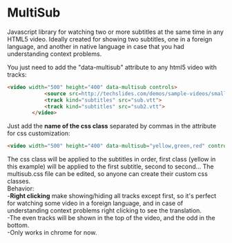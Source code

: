# MultiSub
Javascript library for watching two or more subtitles at the same time in any HTML5 video. Ideally created for showing two subtitles, one
in a foreign language, and another in native language in case that you had understanding context problems.

You just need to add the "data-multisub" attribute to any html5 video with tracks:
```Html
<video width="500" height="400" data-multisub controls>
            <source src=http://techslides.com/demos/sample-videos/small.mp4 type=video/mp4>
            <track kind="subtitles" src="sub.vtt">
            <track kind="subtitles" src="sub2.vtt">
        </video>
  ```
Just add the <b>name of the css class</b> separated by commas in the attribute for css customization:
```Html
<video width="500" height="400" data-multisub="yellow,green,red" controls>
  ```
The css class will be applied to the subtitles in order, first class (yellow in this example) will be applied to the first subtitle, second to second...
The multisub.css file can be edited, so anyone can create their custom css classes.<br>
Behavior:<br>
  -<b>Right clicking</b> make showing/hiding all tracks except first, so it's perfect for watching some video in a foreign language, and in case of understanding context problems right clicking to see the translation.<br>
  -The even tracks will be shown in the top of the video, and the odd in the bottom.<br>
  -Only works in chrome for now.
